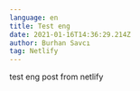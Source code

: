```yaml
---
language: en
title: Test eng
date: 2021-01-16T14:36:29.214Z
author: Burhan Savcı
tag: Netlify
---
```

test eng post from netlify